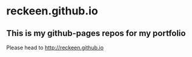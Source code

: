 # reckeen.github.io

## This is my github-pages repos for my portfolio

Please head to http://reckeen.github.io
